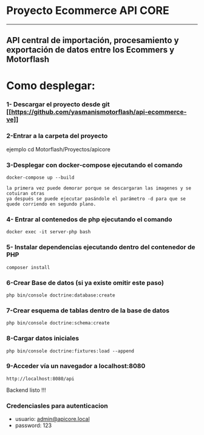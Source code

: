 # Proyecto Ecommerce API CORE #

---------------------------------------------------------------------------------------------

## API central de importación, procesamiento y exportación de datos entre los Ecommers y Motorflash ## 


# Como desplegar: 

### 1- Descargar el proyecto desde git [[https://github.com/yasmanismotorflash/api-ecommerce-ve]]

### 2-Entrar a la carpeta del proyecto
ejemplo
 cd Motorflash/Proyectos/apicore

### 3-Desplegar con docker-compose ejecutando el comando
    
    docker-compose up --build 

    la primera vez puede demorar porque se descargaran las imagenes y se cotuiran otras
    ya después se puede ejecutar pasándole el parámetro -d para que se quede corriendo en segundo plano.


### 4- Entrar al contenedos de php ejecutando el comando

    docker exec -it server-php bash

### 5- Instalar dependencias ejecutando dentro del contenedor de PHP

    composer install

### 6-Crear Base de datos (si ya existe omitir este paso)

    php bin/console doctrine:database:create

### 7-Crear esquema de tablas dentro de la base de datos

    php bin/console doctrine:schema:create

### 8-Cargar datos iniciales

    php bin/console doctrine:fixtures:load --append


### 9-Acceder vía un navegador a localhost:8080

    http://localhost:8080/api


Backend listo !!!

### Credenciasles para autenticacion
- usuario: admin@apicore.local
- password: 123






